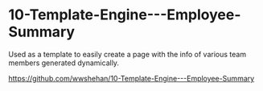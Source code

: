 # 10-Template-Engine---Employee-Summary

Used as a template to easily create a page with the info of various team members generated dynamically.

https://github.com/wwshehan/10-Template-Engine---Employee-Summary
